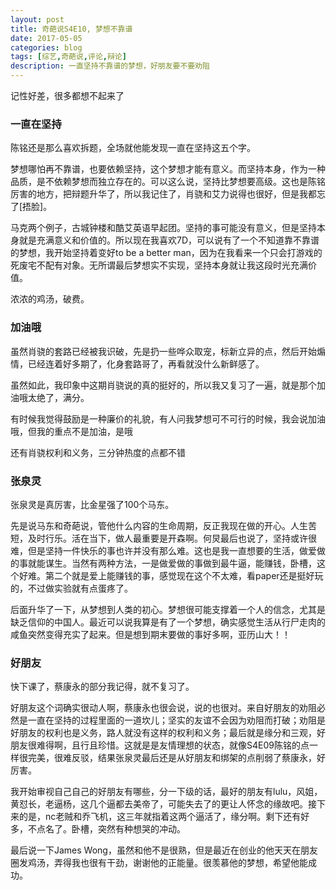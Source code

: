 ```yaml
---
layout: post
title: 奇葩说S4E10, 梦想不靠谱
date: 2017-05-05
categories: blog
tags: [综艺,奇葩说,评论,辩论]
description: 一直坚持不靠谱的梦想，好朋友要不要劝阻
---
```


记性好差，很多都想不起来了

### 一直在坚持

陈铭还是那么喜欢拆题，全场就他能发现一直在坚持这五个字。

梦想哪怕再不靠谱，也要依赖坚持，这个梦想才能有意义。而坚持本身，作为一种品质，是不依赖梦想而独立存在的。可以这么说，坚持比梦想要高级。这也是陈铭厉害的地方，把辩题升华了，所以我记住了，肖骁和艾力说得也很好，但是我都忘了[捂脸]。

马克两个例子，古城钟楼和酷艾英语早起团。坚持的事可能没有意义，但是坚持本身就是充满意义和价值的。所以现在我喜欢7D，可以说有了一个不知道靠不靠谱的梦想，我开始坚持着变好to be a better man，因为在我看来一个只会打游戏的死废宅不配有对象。无所谓最后梦想实不实现，坚持本身就让我这段时光充满价值。

浓浓的鸡汤，破费。

### 加油哦
虽然肖骁的套路已经被我识破，先是扔一些哗众取宠，标新立异的点，然后开始煽情，已经连着好多期了，化身套路哥了，再看就没什么新鲜感了。

虽然如此，我印象中这期肖骁说的真的挺好的，所以我又复习了一遍，就是那个加油哦太绝了，满分。

有时候我觉得鼓励是一种廉价的礼貌，有人问我梦想可不可行的时候，我会说加油哦，但我的重点不是加油，是哦

还有肖骁权利和义务，三分钟热度的点都不错

### 张泉灵
张泉灵是真厉害，比金星强了100个马东。

先是说马东和奇葩说，管他什么内容的生命周期，反正我现在做的开心。人生苦短，及时行乐。活在当下，做人最重要是开森啊。何炅最后也说了，坚持或许很难，但是坚持一件快乐的事也许并没有那么难。这也是我一直想要的生活，做爱做的事就能谋生。当然有两种方法，一是做爱做的事做到最牛逼，能赚钱，卧槽，这个好难。第二个就是爱上能赚钱的事，感觉现在这个不太难，看paper还是挺好玩的，不过做实验就有点蛋疼了。

后面升华了一下，从梦想到人类的初心。梦想很可能支撑着一个人的信念，尤其是缺乏信仰的中国人。最近可以说我算是有了一个梦想，确实感觉生活从行尸走肉的咸鱼突然变得充实了起来。但是想到期末要做的事好多啊，亚历山大！！

### 好朋友
快下课了，蔡康永的部分我记得，就不复习了。

好朋友这个词确实很动人啊，蔡康永也很会说，说的也很对。来自好朋友的劝阻必然是一直在坚持的过程里面的一道坎儿；坚实的友谊不会因为劝阻而打破；劝阻是好朋友的权利也是义务，路人就没有这样的权利和义务；最后就是缘分和三观，好朋友很难得啊，且行且珍惜。这就是是友情理想的状态，就像S4E09陈铭的点一样很完美，很难反驳，结果张泉灵最后还是从好朋友和绑架的点削弱了蔡康永，好厉害。

我开始审视自己自己的好朋友有哪些，分一下级的话，最好的朋友有lulu，风姐，黄怼长，老逼杨，这几个逼都去美帝了，可能失去了的更让人怀念的缘故吧。接下来的是，nc老贼和乔飞机，这三年就指着这两个逼活了，缘分啊。剩下还有好多，不点名了。卧槽，突然有种想哭的冲动。

最后说一下James Wong，虽然和他不是很熟，但是最近在创业的他天天在朋友圈发鸡汤，弄得我也很有干劲，谢谢他的正能量。很羡慕他的梦想，希望他能成功。

